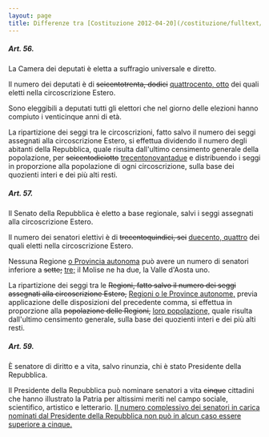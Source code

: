 ```yaml
---
layout: page
title: Differenze tra [Costituzione 2012-04-20](/costituzione/fulltext/2012-04-20) e [Costituzione 2019-10-12](/costituzione/fulltext/2019-10-12)
---
```

##### Art. 56.

La Camera dei deputati è eletta a suffragio universale e diretto.

Il numero dei deputati è di <del>seicentotrenta, dodici</del> <ins>quattrocento, otto</ins> dei quali eletti nella circoscrizione Estero.

Sono eleggibili a deputati tutti gli elettori che nel giorno delle elezioni hanno compiuto i venticinque anni di età.

La ripartizione dei seggi tra le circoscrizioni, fatto salvo il numero dei seggi assegnati alla circoscrizione Estero, si effettua dividendo il numero degli abitanti della Repubblica, quale risulta dall'ultimo censimento generale della popolazione, per <del>seicentodiciotto</del> <ins>trecentonovantadue</ins> e distribuendo i seggi in proporzione alla popolazione di ogni circoscrizione, sulla base dei quozienti interi e dei più alti resti.

##### Art. 57.

Il Senato della Repubblica è eletto a base regionale, salvi i seggi assegnati alla circoscrizione Estero.

Il numero dei senatori elettivi è di <del>trecentoquindici, sei</del> <ins>duecento, quattro</ins> dei quali eletti nella circoscrizione Estero.

Nessuna Regione <ins>o Provincia autonoma</ins> può avere un numero di senatori inferiore a <del>sette;</del> <ins>tre;</ins> il Molise ne ha due, la Valle d'Aosta uno.

La ripartizione dei seggi tra le <del>Regioni, fatto salvo il numero dei seggi assegnati alla circoscrizione Estero,</del> <ins>Regioni o le Province autonome,</ins> previa applicazione delle disposizioni del precedente comma, si effettua in proporzione alla <del>popolazione delle Regioni,</del> <ins>loro popolazione,</ins> quale risulta dall'ultimo censimento generale, sulla base dei quozienti interi e dei più alti resti.

##### Art. 59.

È senatore di diritto e a vita, salvo rinunzia, chi è stato Presidente della Repubblica.

Il Presidente della Repubblica può nominare senatori a vita <del>cinque</del> cittadini che hanno illustrato la Patria per  altissimi meriti nel campo sociale, scientifico, artistico e letterario. <ins>Il numero complessivo dei senatori in  carica nominati dal Presidente della Repubblica non può in alcun caso essere superiore a cinque.</ins>

